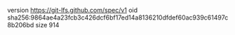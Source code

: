 version https://git-lfs.github.com/spec/v1
oid sha256:9864ae4a23fcb3c426dcf6bf17ed14a8136210dfdef60ac939c61497c8b206bd
size 914
